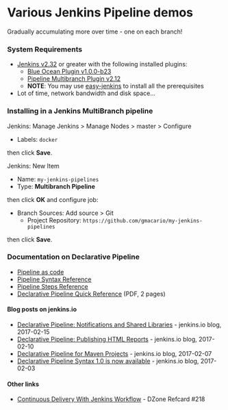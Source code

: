 # Various Jenkins Pipeline demos

Gradually accumulating more over time - one on each branch!

### System Requirements

* [Jenkins v2.32](https://jenkins.io/) or greater with the following installed plugins:
  - [Blue Ocean Plugin v1.0.0-b23](https://wiki.jenkins-ci.org/display/JENKINS/Blue+Ocean+Plugin)
  - [Pipeline Multibranch Plugin v2.12](https://wiki.jenkins-ci.org/display/JENKINS/Pipeline+Multibranch+Plugin)
  - **NOTE**: You may use [easy-jenkins](https://github.com/gmacario/easy-jenkins) to install all the prerequisites
* Lot of time, network bandwidth and disk space...

### Installing in a Jenkins MultiBranch pipeline

Jenkins: Manage Jenkins > Manage Nodes > master > Configure

* Labels: `docker`

then click **Save**.

Jenkins: New Item

* Name: `my-jenkins-pipelines`
* Type: **Multibranch Pipeline**

then click **OK** and configure job:

* Branch Sources: Add source > Git
  - Project Repository: `https://github.com/gmacario/my-jenkins-pipelines`

then click **Save**.

### Documentation on Declarative Pipeline

* [Pipeline as code](https://jenkins.io/doc/book/pipeline-as-code/)
* [Pipeline Syntax Reference](https://jenkins.io/doc/book/pipeline/syntax/)
* [Pipeline Steps Reference](https://jenkins.io/doc/pipeline/steps/)
* [Declarative Pipeline Quick Reference](https://www.cloudbees.com/sites/default/files/declarative-pipeline-refcard.pdf) (PDF, 2 pages)

#### Blog posts on jenkins.io

* [Declarative Pipeline: Notifications and Shared Libraries](https://jenkins.io/blog/2017/02/15/declarative-notifications/) - jenkins.io blog, 2017-02-15
* [Declarative Pipeline: Publishing HTML Reports](https://jenkins.io/blog/2017/02/10/declarative-html-publisher/) - jenkins.io blog, 2017-02-10
* [Declarative Pipeline for Maven Projects](https://jenkins.io/blog/2017/02/07/declarative-maven-project/) - jenkins.io blog, 2017-02-07
* [Declarative Pipeline Syntax 1.0 is now available](https://jenkins.io/blog/2017/02/03/declarative-pipeline-ga/) - jenkins.io blog, 2017-02-03

#### Other links

* [Continuous Delivery With Jenkins Workflow](https://dzone.com/refcardz/continuous-delivery-with-jenkins-workflow) - DZone Refcard #218

<!-- EOF -->
